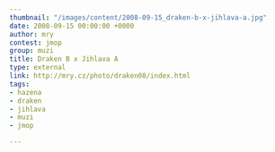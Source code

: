 ```yaml
---
thumbnail: "/images/content/2008-09-15_draken-b-x-jihlava-a.jpg"
date: 2008-09-15 00:00:00 +0000
author: mry
contest: jmop
group: muzi
title: Draken B x Jihlava A
type: external
link: http://mry.cz/photo/draken08/index.html
tags:
- hazena
- draken
- jihlava
- muzi
- jmop

---
```

